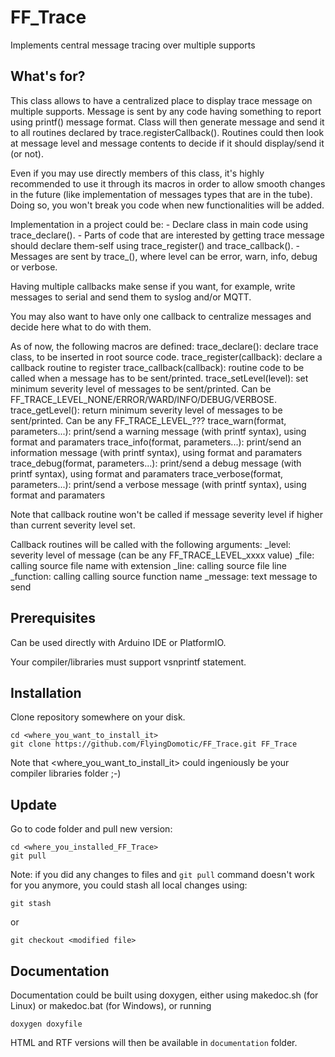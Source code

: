 # FF_Trace
 Implements central message tracing over multiple supports

## What's for?

This class allows to have a centralized place to display trace message on multiple supports.
	Message is sent by any code having something to report using printf() message format.
	Class will then generate message and send it to all routines declared by trace.registerCallback().
	Routines could then look at message level and message contents to decide if it should display/send it (or not).

Even if you may use directly members of this class, it's highly recommended to use it through its macros
	in order to allow smooth changes in the future (like implementation of messages types that are in the tube).
	Doing so, you won't break you code when new functionalities will be added.

Implementation in a project could be:
	- Declare class in main code using trace_declare().
	- Parts of code that are interested by getting trace message should declare them-self using trace_register() and trace_callback().
	- Messages are sent by trace_<level>(), where level can be error, warn, info, debug or verbose.

Having multiple callbacks make sense if you want, for example, write messages to serial and send them to syslog and/or MQTT.

You may also want to have only one callback to centralize messages and decide here what to do with them.

As of now, the following macros are defined:
	trace_declare(): declare trace class, to be inserted in root source code.
	trace_register(callback): declare a callback routine to register
	trace_callback(callback): routine code to be called when a message has to be sent/printed.
	trace_setLevel(level): set minimum severity level of messages to be sent/printed. Can be FF_TRACE_LEVEL_NONE/ERROR/WARD/INFO/DEBUG/VERBOSE.
	trace_getLevel(): return minimum severity level of messages to be sent/printed. Can be any FF_TRACE_LEVEL_???
	trace_warn(format, parameters...): print/send a warning message (with printf syntax), using format and paramaters
	trace_info(format, parameters...): print/send an information message (with printf syntax), using format and paramaters
	trace_debug(format, parameters...): print/send a debug message (with printf syntax), using format and paramaters
	trace_verbose(format, parameters...): print/send a verbose message (with printf syntax), using format and paramaters

Note that callback routine won't be called if message severity level if higher than current severity level set.

Callback routines will be called with the following arguments:
	_level: severity level of message (can be any FF_TRACE_LEVEL_xxxx value)
	_file: calling source file name with extension
	_line: calling source file line
	_function: calling calling source function name
	_message: text message to send

## Prerequisites

Can be used directly with Arduino IDE or PlatformIO.

Your compiler/libraries must support vsnprintf statement.

## Installation

Clone repository somewhere on your disk.
```
cd <where_you_want_to_install_it>
git clone https://github.com/FlyingDomotic/FF_Trace.git FF_Trace
```

Note that <where_you_want_to_install_it> could ingeniously be your compiler libraries folder ;-)

## Update

Go to code folder and pull new version:
```
cd <where_you_installed_FF_Trace>
git pull
```

Note: if you did any changes to files and `git pull` command doesn't work for you anymore, you could stash all local changes using:
```
git stash
```
or
```
git checkout <modified file>
```

## Documentation

Documentation could be built using doxygen, either using makedoc.sh (for Linux) or makedoc.bat (for Windows), or running
```
doxygen doxyfile
```

HTML and RTF versions will then be available in `documentation` folder.
